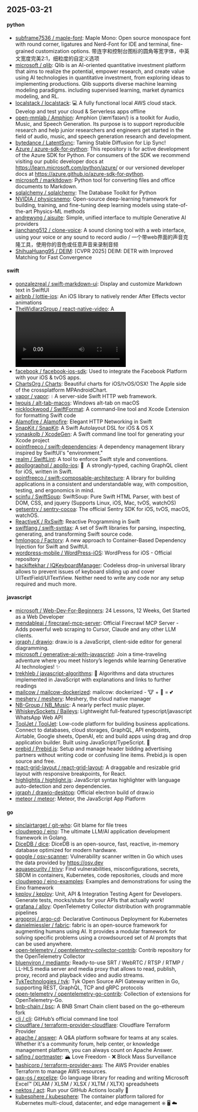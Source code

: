 ## 2025-03-21

#### python
* [subframe7536 / maple-font](https://github.com/subframe7536/maple-font): Maple Mono: Open source monospace font with round corner, ligatures and Nerd-Font for IDE and terminal, fine-grained customization options. 带连字和控制台图标的圆角等宽字体，中英文宽度完美2:1，细粒度的自定义选项
* [microsoft / qlib](https://github.com/microsoft/qlib): Qlib is an AI-oriented quantitative investment platform that aims to realize the potential, empower research, and create value using AI technologies in quantitative investment, from exploring ideas to implementing productions. Qlib supports diverse machine learning modeling paradigms. including supervised learning, market dynamics modeling, and RL.
* [localstack / localstack](https://github.com/localstack/localstack): 💻 A fully functional local AWS cloud stack. Develop and test your cloud & Serverless apps offline
* [open-mmlab / Amphion](https://github.com/open-mmlab/Amphion): Amphion (/æmˈfaɪən/) is a toolkit for Audio, Music, and Speech Generation. Its purpose is to support reproducible research and help junior researchers and engineers get started in the field of audio, music, and speech generation research and development.
* [bytedance / LatentSync](https://github.com/bytedance/LatentSync): Taming Stable Diffusion for Lip Sync!
* [Azure / azure-sdk-for-python](https://github.com/Azure/azure-sdk-for-python): This repository is for active development of the Azure SDK for Python. For consumers of the SDK we recommend visiting our public developer docs at https://learn.microsoft.com/python/azure/ or our versioned developer docs at https://azure.github.io/azure-sdk-for-python.
* [microsoft / markitdown](https://github.com/microsoft/markitdown): Python tool for converting files and office documents to Markdown.
* [sqlalchemy / sqlalchemy](https://github.com/sqlalchemy/sqlalchemy): The Database Toolkit for Python
* [NVIDIA / physicsnemo](https://github.com/NVIDIA/physicsnemo): Open-source deep-learning framework for building, training, and fine-tuning deep learning models using state-of-the-art Physics-ML methods
* [andrewyng / aisuite](https://github.com/andrewyng/aisuite): Simple, unified interface to multiple Generative AI providers
* [jianchang512 / clone-voice](https://github.com/jianchang512/clone-voice): A sound cloning tool with a web interface, using your voice or any sound to record audio / 一个带web界面的声音克隆工具，使用你的音色或任意声音来录制音频
* [ShihuaHuang95 / DEIM](https://github.com/ShihuaHuang95/DEIM): [CVPR 2025] DEIM: DETR with Improved Matching for Fast Convergence

#### swift
* [gonzalezreal / swift-markdown-ui](https://github.com/gonzalezreal/swift-markdown-ui): Display and customize Markdown text in SwiftUI
* [airbnb / lottie-ios](https://github.com/airbnb/lottie-ios): An iOS library to natively render After Effects vector animations
* [TheWidlarzGroup / react-native-video](https://github.com/TheWidlarzGroup/react-native-video): A <Video /> component for react-native
* [facebook / facebook-ios-sdk](https://github.com/facebook/facebook-ios-sdk): Used to integrate the Facebook Platform with your iOS & tvOS apps.
* [ChartsOrg / Charts](https://github.com/ChartsOrg/Charts): Beautiful charts for iOS/tvOS/OSX! The Apple side of the crossplatform MPAndroidChart.
* [vapor / vapor](https://github.com/vapor/vapor): 💧 A server-side Swift HTTP web framework.
* [lwouis / alt-tab-macos](https://github.com/lwouis/alt-tab-macos): Windows alt-tab on macOS
* [nicklockwood / SwiftFormat](https://github.com/nicklockwood/SwiftFormat): A command-line tool and Xcode Extension for formatting Swift code
* [Alamofire / Alamofire](https://github.com/Alamofire/Alamofire): Elegant HTTP Networking in Swift
* [SnapKit / SnapKit](https://github.com/SnapKit/SnapKit): A Swift Autolayout DSL for iOS & OS X
* [yonaskolb / XcodeGen](https://github.com/yonaskolb/XcodeGen): A Swift command line tool for generating your Xcode project
* [pointfreeco / swift-dependencies](https://github.com/pointfreeco/swift-dependencies): A dependency management library inspired by SwiftUI's "environment."
* [realm / SwiftLint](https://github.com/realm/SwiftLint): A tool to enforce Swift style and conventions.
* [apollographql / apollo-ios](https://github.com/apollographql/apollo-ios): 📱  A strongly-typed, caching GraphQL client for iOS, written in Swift.
* [pointfreeco / swift-composable-architecture](https://github.com/pointfreeco/swift-composable-architecture): A library for building applications in a consistent and understandable way, with composition, testing, and ergonomics in mind.
* [scinfu / SwiftSoup](https://github.com/scinfu/SwiftSoup): SwiftSoup: Pure Swift HTML Parser, with best of DOM, CSS, and jquery (Supports Linux, iOS, Mac, tvOS, watchOS)
* [getsentry / sentry-cocoa](https://github.com/getsentry/sentry-cocoa): The official Sentry SDK for iOS, tvOS, macOS, watchOS.
* [ReactiveX / RxSwift](https://github.com/ReactiveX/RxSwift): Reactive Programming in Swift
* [swiftlang / swift-syntax](https://github.com/swiftlang/swift-syntax): A set of Swift libraries for parsing, inspecting, generating, and transforming Swift source code.
* [hmlongco / Factory](https://github.com/hmlongco/Factory): A new approach to Container-Based Dependency Injection for Swift and SwiftUI.
* [wordpress-mobile / WordPress-iOS](https://github.com/wordpress-mobile/WordPress-iOS): WordPress for iOS - Official repository
* [hackiftekhar / IQKeyboardManager](https://github.com/hackiftekhar/IQKeyboardManager): Codeless drop-in universal library allows to prevent issues of keyboard sliding up and cover UITextField/UITextView. Neither need to write any code nor any setup required and much more.

#### javascript
* [microsoft / Web-Dev-For-Beginners](https://github.com/microsoft/Web-Dev-For-Beginners): 24 Lessons, 12 Weeks, Get Started as a Web Developer
* [mendableai / firecrawl-mcp-server](https://github.com/mendableai/firecrawl-mcp-server): Official Firecrawl MCP Server - Adds powerful web scraping to Cursor, Claude and any other LLM clients.
* [jgraph / drawio](https://github.com/jgraph/drawio): draw.io is a JavaScript, client-side editor for general diagramming.
* [microsoft / generative-ai-with-javascript](https://github.com/microsoft/generative-ai-with-javascript): Join a time-traveling adventure where you meet history’s legends while learning Generative AI technologies! ✨
* [trekhleb / javascript-algorithms](https://github.com/trekhleb/javascript-algorithms): 📝 Algorithms and data structures implemented in JavaScript with explanations and links to further readings
* [mailcow / mailcow-dockerized](https://github.com/mailcow/mailcow-dockerized): mailcow: dockerized - 🐮 + 🐋 = 💕
* [meshery / meshery](https://github.com/meshery/meshery): Meshery, the cloud native manager
* [NB-Group / NB_Music](https://github.com/NB-Group/NB_Music): A nearly perfect music player.
* [WhiskeySockets / Baileys](https://github.com/WhiskeySockets/Baileys): Lightweight full-featured typescript/javascript WhatsApp Web API
* [ToolJet / ToolJet](https://github.com/ToolJet/ToolJet): Low-code platform for building business applications. Connect to databases, cloud storages, GraphQL, API endpoints, Airtable, Google sheets, OpenAI, etc and build apps using drag and drop application builder. Built using JavaScript/TypeScript. 🚀
* [prebid / Prebid.js](https://github.com/prebid/Prebid.js): Setup and manage header bidding advertising partners without writing code or confusing line items. Prebid.js is open source and free.
* [react-grid-layout / react-grid-layout](https://github.com/react-grid-layout/react-grid-layout): A draggable and resizable grid layout with responsive breakpoints, for React.
* [highlightjs / highlight.js](https://github.com/highlightjs/highlight.js): JavaScript syntax highlighter with language auto-detection and zero dependencies.
* [jgraph / drawio-desktop](https://github.com/jgraph/drawio-desktop): Official electron build of draw.io
* [meteor / meteor](https://github.com/meteor/meteor): Meteor, the JavaScript App Platform

#### go
* [sinclairtarget / git-who](https://github.com/sinclairtarget/git-who): Git blame for file trees
* [cloudwego / eino](https://github.com/cloudwego/eino): The ultimate LLM/AI application development framework in Golang.
* [DiceDB / dice](https://github.com/DiceDB/dice): DiceDB is an open-source, fast, reactive, in-memory database optimized for modern hardware.
* [google / osv-scanner](https://github.com/google/osv-scanner): Vulnerability scanner written in Go which uses the data provided by https://osv.dev
* [aquasecurity / trivy](https://github.com/aquasecurity/trivy): Find vulnerabilities, misconfigurations, secrets, SBOM in containers, Kubernetes, code repositories, clouds and more
* [cloudwego / eino-examples](https://github.com/cloudwego/eino-examples): Examples and demonstrations for using the Eino framework
* [keploy / keploy](https://github.com/keploy/keploy): Unit, API & Integration Testing Agent for Developers. Generate tests, mocks/stubs for your APIs that actually work!
* [grafana / alloy](https://github.com/grafana/alloy): OpenTelemetry Collector distribution with programmable pipelines
* [argoproj / argo-cd](https://github.com/argoproj/argo-cd): Declarative Continuous Deployment for Kubernetes
* [danielmiessler / fabric](https://github.com/danielmiessler/fabric): fabric is an open-source framework for augmenting humans using AI. It provides a modular framework for solving specific problems using a crowdsourced set of AI prompts that can be used anywhere.
* [open-telemetry / opentelemetry-collector-contrib](https://github.com/open-telemetry/opentelemetry-collector-contrib): Contrib repository for the OpenTelemetry Collector
* [bluenviron / mediamtx](https://github.com/bluenviron/mediamtx): Ready-to-use SRT / WebRTC / RTSP / RTMP / LL-HLS media server and media proxy that allows to read, publish, proxy, record and playback video and audio streams.
* [TykTechnologies / tyk](https://github.com/TykTechnologies/tyk): Tyk Open Source API Gateway written in Go, supporting REST, GraphQL, TCP and gRPC protocols
* [open-telemetry / opentelemetry-go-contrib](https://github.com/open-telemetry/opentelemetry-go-contrib): Collection of extensions for OpenTelemetry-Go.
* [bnb-chain / bsc](https://github.com/bnb-chain/bsc): A BNB Smart Chain client based on the go-ethereum fork
* [cli / cli](https://github.com/cli/cli): GitHub’s official command line tool
* [cloudflare / terraform-provider-cloudflare](https://github.com/cloudflare/terraform-provider-cloudflare): Cloudflare Terraform Provider
* [apache / answer](https://github.com/apache/answer): A Q&A platform software for teams at any scales. Whether it's a community forum, help center, or knowledge management platform, you can always count on Apache Answer.
* [safing / portmaster](https://github.com/safing/portmaster): 🏔 Love Freedom - ❌ Block Mass Surveillance
* [hashicorp / terraform-provider-aws](https://github.com/hashicorp/terraform-provider-aws): The AWS Provider enables Terraform to manage AWS resources.
* [qax-os / excelize](https://github.com/qax-os/excelize): Go language library for reading and writing Microsoft Excel™ (XLAM / XLSM / XLSX / XLTM / XLTX) spreadsheets
* [nektos / act](https://github.com/nektos/act): Run your GitHub Actions locally 🚀
* [kubesphere / kubesphere](https://github.com/kubesphere/kubesphere): The container platform tailored for Kubernetes multi-cloud, datacenter, and edge management ⎈ 🖥 ☁️
